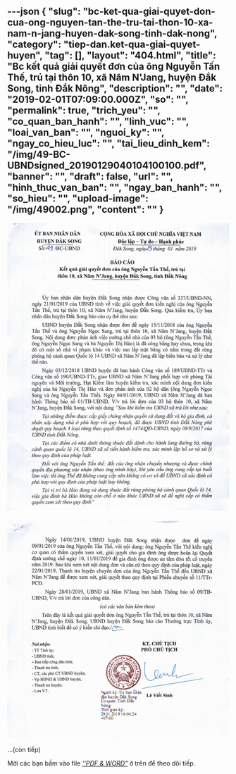 ---json
{
    "slug": "bc-ket-qua-giai-quyet-don-cua-ong-nguyen-tan-the-tru-tai-thon-10-xa-nam-n-jang-huyen-dak-song-tinh-dak-nong",
    "category": "tiep-dan.ket-qua-giai-quyet-huyen",
    "tag": [],
    "layout": "404.html",
    "title": "Bc kết quả giải quyết đơn của ông Nguyễn Tấn Thế, trú tại thôn 10, xã Nâm N'Jang, huyện Đắk Song, tỉnh Đắk Nông",
    "description": "",
    "date": "2019-02-01T07:09:00.000Z",
    "so": "",
    "permalink": true,
    "trich_yeu": "",
    "co_quan_ban_hanh": "",
    "linh_vuc": "",
    "loai_van_ban": "",
    "nguoi_ky": "",
    "ngay_co_hieu_luc": "",
    "tai_lieu_dinh_kem": "/img/49-BC-UBNDsigned_20190129040104100100.pdf",
    "banner": "",
    "draft": false,
    "url": "",
    "hinh_thuc_van_ban": "",
    "ngay_ban_hanh": "",
    "so_hieu": "",
    "upload-image": "/img/49002.png",
    "__content__": ""
}
---
<p><img alt="" src="/img/49001.png" /></p>

<p><img alt="" src="/img/49002.png" /></p>

<p>&hellip;(c&ograve;n tiếp)</p>

<p>Mời c&aacute;c bạn&nbsp;bấm v&agrave;o file&nbsp;<u><em>&#39;&#39;PDF &amp; WORD&quot;</em></u>&nbsp;ở tr&ecirc;n để theo d&otilde;i tiếp.</p>